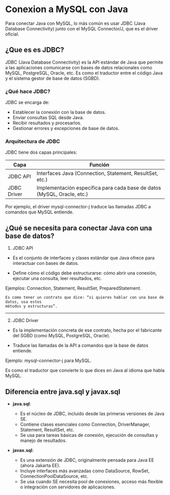 # Conexion a MySQL con Java

Para conectar Java con MySQL, lo más común es usar JDBC (Java Database Connectivity) junto con 
el MySQL Connector/J, que es el driver oficial.

## ¿Que es es JDBC?

JDBC (Java Database Connectivity) es la API estándar de Java que permite a las aplicaciones 
comunicarse con bases de datos relacionales como MySQL, PostgreSQL, Oracle, etc. Es como el 
traductor entre el código Java y el sistema gestor de base de datos (SGBD).

### ¿Qué hace JDBC?

JDBC se encarga de:

- Establecer la conexión con la base de datos.
- Enviar consultas SQL desde Java.
- Recibir resultados y procesarlos.
- Gestionar errores y excepciones de base de datos.

### Arquitectura de JDBC

JDBC tiene dos capas principales:


|Capa        | Función                                                                    |  
|------------|----------------------------------------------------------------------------|
|JDBC API    |	Interfaces Java (Connection, Statement, ResultSet, etc.)                  |
|JDBC Driver |	Implementación específica para cada base de datos (MySQL, Oracle, etc.)   |

Por ejemplo, el driver mysql-connector-j traduce las llamadas JDBC a comandos que MySQL 
entiende.

## ¿Qué se necesita para conectar Java con una base de datos?

1. JDBC API

- Es el conjunto de interfaces y clases estándar que Java ofrece para interactuar con bases de 
datos.

- Define cómo el código debe estructurarse: cómo abrir una conexión, ejecutar una consulta, 
leer resultados, etc.

Ejemplos: Connection, Statement, ResultSet, PreparedStatement.

    Es como tener un contrato que dice: “si quieres hablar con una base de datos, usa estos 
    métodos y estructuras”.

---

2. JDBC Driver

- Es la implementación concreta de ese contrato, hecha por el fabricante del SGBD (como MySQL, 
PostgreSQL, Oracle).

- Traduce las llamadas de la API a comandos que la base de datos entiende.

Ejemplo: mysql-connector-j para MySQL.

Es como el traductor que convierte lo que dices en Java al idioma que habla MySQL.

## Diferencia entre java.sql y javax.sql

- **java.sql**:
    - Es el núcleo de JDBC, incluido desde las primeras versiones de Java SE.
    - Contiene clases esenciales como Connection, DriverManager, Statement, ResultSet, etc.
    - Se usa para tareas básicas de conexión, ejecución de consultas y manejo de resultados.

- **javax.sql**:
    - Es una extensión de JDBC, originalmente pensada para Java EE (ahora Jakarta EE).
    - Incluye interfaces más avanzadas como DataSource, RowSet, ConnectionPoolDataSource, etc.
    - Se usa cuando SE necesita pool de conexiones, acceso más flexible o integración con servidores de aplicaciones.